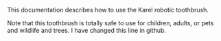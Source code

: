 This documentation describes how to use the Karel robotic toothbrush.

Note that this toothbrush is totally safe to use for children, adults, or pets and wildlife and trees. I have changed this line in github.
